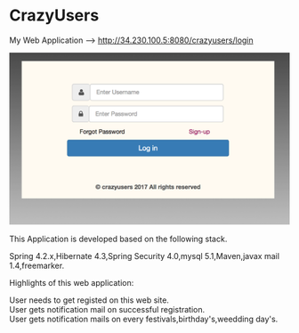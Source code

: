 # CrazyUsers
My Web Application --> http://34.230.100.5:8080/crazyusers/login    

![CrazyUsers](https://github.com/Re1tReddy/Docs/blob/master/crazyusers.png)


This Application is developed based on the following stack.

Spring 4.2.x,Hibernate 4.3,Spring Security 4.0,mysql 5.1,Maven,javax mail 1.4,freemarker.                 
                                                                
Highlights of this web application:
                                                                      
 User needs to get registed on this web site.              
 User gets notification mail on successful registration.         
 User gets notification mails on every festivals,birthday's,weedding day's.
